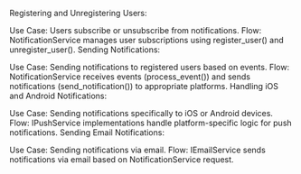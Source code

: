 Registering and Unregistering Users:

Use Case: Users subscribe or unsubscribe from notifications.
Flow: NotificationService manages user subscriptions using register_user() and unregister_user().
Sending Notifications:

Use Case: Sending notifications to registered users based on events.
Flow: NotificationService receives events (process_event()) and sends notifications (send_notification()) to appropriate platforms.
Handling iOS and Android Notifications:

Use Case: Sending notifications specifically to iOS or Android devices.
Flow: IPushService implementations handle platform-specific logic for push notifications.
Sending Email Notifications:

Use Case: Sending notifications via email.
Flow: IEmailService sends notifications via email based on NotificationService request.
